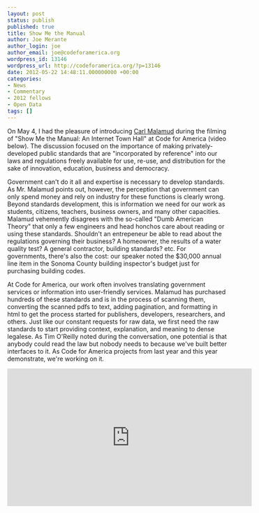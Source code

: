 ```yaml
---
layout: post
status: publish
published: true
title: Show Me the Manual
author: Joe Merante
author_login: joe
author_email: joe@codeforamerica.org
wordpress_id: 13146
wordpress_url: http://codeforamerica.org/?p=13146
date: 2012-05-22 14:48:11.000000000 +00:00
categories:
- News
- Commentary
- 2012 fellows
- Open Data
tags: []
---
```

On May 4, I had the pleasure of introducing <a href="http://en.wikipedia.org/wiki/Carl_Malamud" target="_blank">Carl Malamud</a> during the filming of "Show Me the Manual: An Internet Town Hall" at Code for America (video below). The discussion focused on the importance of making privately-developed public standards that are "incorporated by reference" into our laws and regulations freely available for use, re-use, and distribution for the sake of innovation, education, business and democracy.

Government can't do it all and expertise is necessary to develop standards. As Mr. Malamud points out, however, the perception that government can only spend money and rely on industry for these functions is clearly wrong. Beyond standards development, this is information we need for our work as students, citizens, teachers, business owners, and many other capacities. Malamud vehemently disagrees with the so-called "Dumb American Theory" that only a few engineers and head honchos care about reading or using these standards. Shouldn't an entrepeneur be able to read about the regulations governing their business? A homeowner, the results of a water quality test? A general contractor, building standards? etc. For governments, there's also the cost: our speaker noted the $30,000 annual line item in the Sonoma County building inspector's budget just for purchasing building codes.

At Code for America, our work often involves translating government services or information into user-friendly services. Malamud has purchased hundreds of these standards and is in the process of scanning them, converting the scanned pdfs to text, adding pagination, and formatting in html to get the process started for publishers, developers, researchers, and others. Just like our constant requests for raw data, we first need the raw standards to start providing context, explanation, and meaning to dense legalese. As Tim O'Reilly noted during the conversation, one potential is that anybody could read the law but nobody needs to because we've built better interfaces to it. As Code for America projects from last year and this year demonstrate, we're working on it.

<iframe src="http://www.youtube.com/embed/4YBwTt4xbtI" frameborder="0" width="560" height="315"></iframe>
